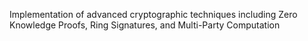 Implementation of advanced cryptographic techniques including Zero Knowledge Proofs, Ring Signatures, and Multi-Party Computation

